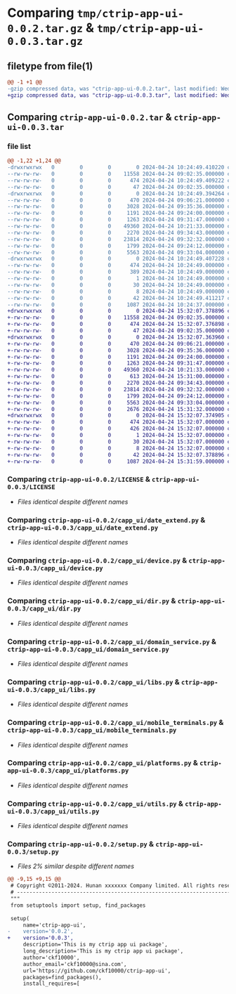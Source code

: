 # Comparing `tmp/ctrip-app-ui-0.0.2.tar.gz` & `tmp/ctrip-app-ui-0.0.3.tar.gz`

## filetype from file(1)

```diff
@@ -1 +1 @@
-gzip compressed data, was "ctrip-app-ui-0.0.2.tar", last modified: Wed Apr 24 10:24:49 2024, max compression
+gzip compressed data, was "ctrip-app-ui-0.0.3.tar", last modified: Wed Apr 24 15:32:07 2024, max compression
```

## Comparing `ctrip-app-ui-0.0.2.tar` & `ctrip-app-ui-0.0.3.tar`

### file list

```diff
@@ -1,22 +1,24 @@
-drwxrwxrwx   0        0        0        0 2024-04-24 10:24:49.410220 ctrip-app-ui-0.0.2/
--rw-rw-rw-   0        0        0    11558 2024-04-24 09:02:35.000000 ctrip-app-ui-0.0.2/LICENSE
--rw-rw-rw-   0        0        0      474 2024-04-24 10:24:49.409222 ctrip-app-ui-0.0.2/PKG-INFO
--rw-rw-rw-   0        0        0       47 2024-04-24 09:02:35.000000 ctrip-app-ui-0.0.2/README.md
-drwxrwxrwx   0        0        0        0 2024-04-24 10:24:49.394264 ctrip-app-ui-0.0.2/capp_ui/
--rw-rw-rw-   0        0        0      470 2024-04-24 09:06:21.000000 ctrip-app-ui-0.0.2/capp_ui/__init__.py
--rw-rw-rw-   0        0        0     3028 2024-04-24 09:35:36.000000 ctrip-app-ui-0.0.2/capp_ui/date_extend.py
--rw-rw-rw-   0        0        0     1191 2024-04-24 09:24:00.000000 ctrip-app-ui-0.0.2/capp_ui/device.py
--rw-rw-rw-   0        0        0     1263 2024-04-24 09:31:47.000000 ctrip-app-ui-0.0.2/capp_ui/dir.py
--rw-rw-rw-   0        0        0    49360 2024-04-24 10:21:33.000000 ctrip-app-ui-0.0.2/capp_ui/domain_service.py
--rw-rw-rw-   0        0        0     2270 2024-04-24 09:34:43.000000 ctrip-app-ui-0.0.2/capp_ui/libs.py
--rw-rw-rw-   0        0        0    23814 2024-04-24 09:32:32.000000 ctrip-app-ui-0.0.2/capp_ui/mobile_terminals.py
--rw-rw-rw-   0        0        0     1799 2024-04-24 09:24:12.000000 ctrip-app-ui-0.0.2/capp_ui/platforms.py
--rw-rw-rw-   0        0        0     5563 2024-04-24 09:33:04.000000 ctrip-app-ui-0.0.2/capp_ui/utils.py
-drwxrwxrwx   0        0        0        0 2024-04-24 10:24:49.407228 ctrip-app-ui-0.0.2/ctrip_app_ui.egg-info/
--rw-rw-rw-   0        0        0      474 2024-04-24 10:24:49.000000 ctrip-app-ui-0.0.2/ctrip_app_ui.egg-info/PKG-INFO
--rw-rw-rw-   0        0        0      389 2024-04-24 10:24:49.000000 ctrip-app-ui-0.0.2/ctrip_app_ui.egg-info/SOURCES.txt
--rw-rw-rw-   0        0        0        1 2024-04-24 10:24:49.000000 ctrip-app-ui-0.0.2/ctrip_app_ui.egg-info/dependency_links.txt
--rw-rw-rw-   0        0        0       30 2024-04-24 10:24:49.000000 ctrip-app-ui-0.0.2/ctrip_app_ui.egg-info/requires.txt
--rw-rw-rw-   0        0        0        8 2024-04-24 10:24:49.000000 ctrip-app-ui-0.0.2/ctrip_app_ui.egg-info/top_level.txt
--rw-rw-rw-   0        0        0       42 2024-04-24 10:24:49.411217 ctrip-app-ui-0.0.2/setup.cfg
--rw-rw-rw-   0        0        0     1087 2024-04-24 10:24:37.000000 ctrip-app-ui-0.0.2/setup.py
+drwxrwxrwx   0        0        0        0 2024-04-24 15:32:07.378896 ctrip-app-ui-0.0.3/
+-rw-rw-rw-   0        0        0    11558 2024-04-24 09:02:35.000000 ctrip-app-ui-0.0.3/LICENSE
+-rw-rw-rw-   0        0        0      474 2024-04-24 15:32:07.376898 ctrip-app-ui-0.0.3/PKG-INFO
+-rw-rw-rw-   0        0        0       47 2024-04-24 09:02:35.000000 ctrip-app-ui-0.0.3/README.md
+drwxrwxrwx   0        0        0        0 2024-04-24 15:32:07.363960 ctrip-app-ui-0.0.3/capp_ui/
+-rw-rw-rw-   0        0        0      470 2024-04-24 09:06:21.000000 ctrip-app-ui-0.0.3/capp_ui/__init__.py
+-rw-rw-rw-   0        0        0     3028 2024-04-24 09:35:36.000000 ctrip-app-ui-0.0.3/capp_ui/date_extend.py
+-rw-rw-rw-   0        0        0     1191 2024-04-24 09:24:00.000000 ctrip-app-ui-0.0.3/capp_ui/device.py
+-rw-rw-rw-   0        0        0     1263 2024-04-24 09:31:47.000000 ctrip-app-ui-0.0.3/capp_ui/dir.py
+-rw-rw-rw-   0        0        0    49360 2024-04-24 10:21:33.000000 ctrip-app-ui-0.0.3/capp_ui/domain_service.py
+-rw-rw-rw-   0        0        0      613 2024-04-24 15:31:00.000000 ctrip-app-ui-0.0.3/capp_ui/fee.py
+-rw-rw-rw-   0        0        0     2270 2024-04-24 09:34:43.000000 ctrip-app-ui-0.0.3/capp_ui/libs.py
+-rw-rw-rw-   0        0        0    23814 2024-04-24 09:32:32.000000 ctrip-app-ui-0.0.3/capp_ui/mobile_terminals.py
+-rw-rw-rw-   0        0        0     1799 2024-04-24 09:24:12.000000 ctrip-app-ui-0.0.3/capp_ui/platforms.py
+-rw-rw-rw-   0        0        0     5563 2024-04-24 09:33:04.000000 ctrip-app-ui-0.0.3/capp_ui/utils.py
+-rw-rw-rw-   0        0        0     2676 2024-04-24 15:31:32.000000 ctrip-app-ui-0.0.3/capp_ui/validators.py
+drwxrwxrwx   0        0        0        0 2024-04-24 15:32:07.374905 ctrip-app-ui-0.0.3/ctrip_app_ui.egg-info/
+-rw-rw-rw-   0        0        0      474 2024-04-24 15:32:07.000000 ctrip-app-ui-0.0.3/ctrip_app_ui.egg-info/PKG-INFO
+-rw-rw-rw-   0        0        0      426 2024-04-24 15:32:07.000000 ctrip-app-ui-0.0.3/ctrip_app_ui.egg-info/SOURCES.txt
+-rw-rw-rw-   0        0        0        1 2024-04-24 15:32:07.000000 ctrip-app-ui-0.0.3/ctrip_app_ui.egg-info/dependency_links.txt
+-rw-rw-rw-   0        0        0       30 2024-04-24 15:32:07.000000 ctrip-app-ui-0.0.3/ctrip_app_ui.egg-info/requires.txt
+-rw-rw-rw-   0        0        0        8 2024-04-24 15:32:07.000000 ctrip-app-ui-0.0.3/ctrip_app_ui.egg-info/top_level.txt
+-rw-rw-rw-   0        0        0       42 2024-04-24 15:32:07.378896 ctrip-app-ui-0.0.3/setup.cfg
+-rw-rw-rw-   0        0        0     1087 2024-04-24 15:31:59.000000 ctrip-app-ui-0.0.3/setup.py
```

### Comparing `ctrip-app-ui-0.0.2/LICENSE` & `ctrip-app-ui-0.0.3/LICENSE`

 * *Files identical despite different names*

### Comparing `ctrip-app-ui-0.0.2/capp_ui/date_extend.py` & `ctrip-app-ui-0.0.3/capp_ui/date_extend.py`

 * *Files identical despite different names*

### Comparing `ctrip-app-ui-0.0.2/capp_ui/device.py` & `ctrip-app-ui-0.0.3/capp_ui/device.py`

 * *Files identical despite different names*

### Comparing `ctrip-app-ui-0.0.2/capp_ui/dir.py` & `ctrip-app-ui-0.0.3/capp_ui/dir.py`

 * *Files identical despite different names*

### Comparing `ctrip-app-ui-0.0.2/capp_ui/domain_service.py` & `ctrip-app-ui-0.0.3/capp_ui/domain_service.py`

 * *Files identical despite different names*

### Comparing `ctrip-app-ui-0.0.2/capp_ui/libs.py` & `ctrip-app-ui-0.0.3/capp_ui/libs.py`

 * *Files identical despite different names*

### Comparing `ctrip-app-ui-0.0.2/capp_ui/mobile_terminals.py` & `ctrip-app-ui-0.0.3/capp_ui/mobile_terminals.py`

 * *Files identical despite different names*

### Comparing `ctrip-app-ui-0.0.2/capp_ui/platforms.py` & `ctrip-app-ui-0.0.3/capp_ui/platforms.py`

 * *Files identical despite different names*

### Comparing `ctrip-app-ui-0.0.2/capp_ui/utils.py` & `ctrip-app-ui-0.0.3/capp_ui/utils.py`

 * *Files identical despite different names*

### Comparing `ctrip-app-ui-0.0.2/setup.py` & `ctrip-app-ui-0.0.3/setup.py`

 * *Files 2% similar despite different names*

```diff
@@ -9,15 +9,15 @@
 # Copyright ©2011-2024. Hunan xxxxxxx Company limited. All rights reserved.
 # ---------------------------------------------------------------------------------------------------------
 """
 from setuptools import setup, find_packages
 
 setup(
     name='ctrip-app-ui',
-    version='0.0.2',
+    version='0.0.3',
     description='This is my ctrip app ui package',
     long_description='This is my ctrip app ui package',
     author='ckf10000',
     author_email='ckf10000@sina.com',
     url='https://github.com/ckf10000/ctrip-app-ui',
     packages=find_packages(),
     install_requires=[
```

